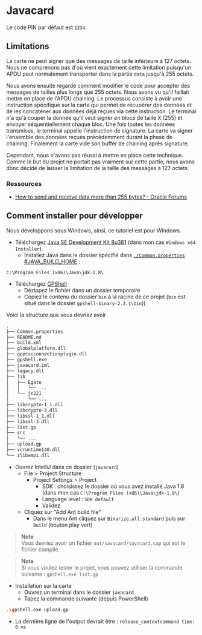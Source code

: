 # Javacard

Le code PIN par défaut est `1234`.

## Limitations

La carte ne peut signer que des messages de taille inférieure à 127 octets. Nous ne comprenons pas d'où vient exactement cette limitation puisqu'un APDU peut normalement transporter dans la partie `data` jusqu'à 255 octets.

Nous avons ensuite regardé comment modifier le code pour accepter des messages de tailles plus longs que 255 octets. Nous avons vu qu'il faillait mettre en place de l'APDU chaining. Le processus consiste à avoir une instruction spécifique sur la carte qui permet de récupérer des données et de les concaténer aux données déjà reçues via cette instruction.
Le terminal n'a qu'à couper la donnée qu'il veut signer en blocs de taille X (255) et envoyer séquentiellement chaque bloc. Une fois toutes les données transmises, le terminal appelle l'instruction de signature. La carte va signer l'ensemble des données reçues précédemment durant la phase de chaining. Finalement la carte vide son buffer de chaining après signature.

Cependant, nous n'avons pas réussi à mettre en place cette technique. Comme le but du projet ne portait pas vraiment sur cette partie, nous avons donc décidé de laisser la limitation de la taille des messages à 127 octets.

### Ressources

- [How to send and receive data more than 255 bytes? - Oracle Forums](https://forums.oracle.com/ords/apexds/post/how-to-send-and-receive-data-more-than-255-bytes-6131)

## Comment installer pour développer

Nous développons sous Windows, ainsi, ce tutoriel est pour Windows.

- Téléchargez [Java SE Development Kit 8u381](https://www.oracle.com/fr/java/technologies/javase/javase8u211-later-archive-downloads.html) (dans mon cas `Windows x64 Installer`).
  - Installez Java dans le dossier spécifié dans [`./Common.properties` #JAVA_BUILD_HOME](Common.properties) :

```path
C:\Program Files (x86)\Java\jdk-1.8\
```

- Téléchargez [GPShell](https://kaoh.github.io/globalplatform/) 
  - Dézippez le fichier dans un dossier temporaire
  - Copiez le contenu du dossier `bin` à la racine de ce projet (`bin` est situé dans le dossier `gpshell-binary-2.3.1\bin`)) 

Voici la structure que vous devriez avoir 

```txt
.
├── Common.properties
├── README.md
├── build.xml
├── globalplatform.dll
├── gppcscconnectionplugin.dll
├── gpshell.exe
├── javacard.iml
├── legacy.dll
├── lib
│   ├── Egate
│   │   └── ...
│   └── jc221
│       └── ...
├── libcrypto-1_1.dll
├── libcrypto-3.dll
├── libssl-1_1.dll
├── libssl-3.dll
├── list.gp
├── src
│   └── ...
├── upload.gp
├── vcruntime140.dll
└── zlibwapi.dll
```

- Ouvrez IntelliJ dans ce dossier (`javacard`)
  - File > Project Structure
    - Project Settings > Project
      - SDK : choisissez le dossier où vous avez installé Java 1.8 (dans mon cas `C:\Program Files (x86)\Java\jdk-1.8\`)
      - Language level : `SDK default`
      - Validez
  - Cliquez sur "Add Ant build file"
    - Dans le menu Ant cliquez sur `Binarize.all.standard` puis sur `Build` (bouton play vert)

> **Note**  
> Vous devriez avoir un fichier `out/savacard/savacard.cap` qui est le fichier compilé.

> **Note**  
> Si vous voulez tester le projet, vous pouvez utiliser la commande suivante : `gpshell.exe list.gp`

- Installation sur la carte
  - Ouvrez un terminal dans le dossier `javacard`
  - Tapez la commande suivante (depuis PowerShell)

```bash
.\gpshell.exe upload.gp
```

  - La dernière ligne de l'output devrait être : `release_contextcommand time: 0 ms`
